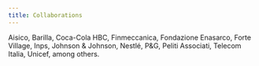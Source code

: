 ```yaml
---
title: Collaborations
---
```


Aisico, Barilla, Coca-Cola HBC, Finmeccanica, Fondazione Enasarco, Forte Village, Inps, Johnson & Johnson, Nestlé, P&G, Peliti Associati, Telecom Italia, Unicef, among others.
